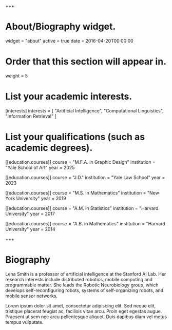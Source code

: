 +++
# About/Biography widget.
widget = "about"
active = true
date = 2016-04-20T00:00:00

# Order that this section will appear in.
weight = 5

# List your academic interests.
[interests]
  interests = [
    "Artificial Intelligence",
    "Computational Linguistics",
    "Information Retrieval"
  ]

# List your qualifications (such as academic degrees).
[[education.courses]]
  course = "M.F.A. in Graphic Design"
  institution = "Yale School of Art"
  year = 2025

[[education.courses]]
  course = "J.D."
  institution = "Yale Law School"
  year = 2023

[[education.courses]]
  course = "M.S. in Mathematics"
  institution = "New York University"
  year = 2019
  
  [[education.courses]]
  course = "A.M. in Statistics"
  institution = "Harvard University"
  year = 2017

[[education.courses]]
  course = "A.B. in Mathematics"
  institution = "Harvard University"
  year = 2014
 
+++

# Biography

Lena Smith is a professor of artificial intelligence at the Stanford AI Lab. Her research interests include distributed robotics, mobile computing and programmable matter. She leads the Robotic Neurobiology group, which develops self-reconfiguring robots, systems of self-organizing robots, and mobile sensor networks.

Lorem ipsum dolor sit amet, consectetur adipiscing elit. Sed neque elit, tristique placerat feugiat ac, facilisis vitae arcu. Proin eget egestas augue. Praesent ut sem nec arcu pellentesque aliquet. Duis dapibus diam vel metus tempus vulputate. 
